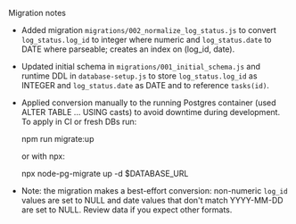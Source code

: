 Migration notes

- Added migration `migrations/002_normalize_log_status.js` to convert `log_status.log_id` to integer where numeric and `log_status.date` to DATE where parseable; creates an index on (log_id, date).
- Updated initial schema in `migrations/001_initial_schema.js` and runtime DDL in `database-setup.js` to store `log_status.log_id` as INTEGER and `log_status.date` as DATE and to reference `tasks(id)`.
- Applied conversion manually to the running Postgres container (used ALTER TABLE ... USING casts) to avoid downtime during development. To apply in CI or fresh DBs run:

  npm run migrate:up

  or with npx:

  npx node-pg-migrate up -d $DATABASE_URL

- Note: the migration makes a best-effort conversion: non-numeric `log_id` values are set to NULL and date values that don't match YYYY-MM-DD are set to NULL. Review data if you expect other formats.
